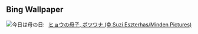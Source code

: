 ## Bing Wallpaper
![](https://www.bing.com/th?id=OHR.LeopardMother_JA-JP1562347472_UHD.jpg&w=1000)今日は母の日:&nbsp;&ensp;[ヒョウの母子, ボツワナ (© Suzi Eszterhas/Minden Pictures)](https://www.bing.com/th?id=OHR.LeopardMother_JA-JP1562347472_UHD.jpg)
<br><br/>
